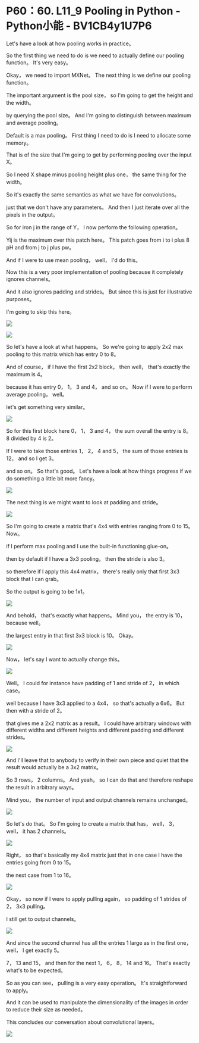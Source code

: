# P60：60. L11_9 Pooling in Python - Python小能 - BV1CB4y1U7P6

 Let's have a look at how pooling works in practice。

 So the first thing we need to do is we need to actually define our pooling function。 It's very easy。

 Okay， we need to import MXNet。 The next thing is we define our pooling function。

 The important argument is the pool size， so I'm going to get the height and the width。

 by querying the pool size。 And I'm going to distinguish between maximum and average pooling。

 Default is a max pooling。 First thing I need to do is I need to allocate some memory。

 That is of the size that I'm going to get by performing pooling over the input X。

 So I need X shape minus pooling height plus one， the same thing for the width。

 So it's exactly the same semantics as what we have for convolutions。

 just that we don't have any parameters。 And then I just iterate over all the pixels in the output。

 So for iron j in the range of Y， I now perform the following operation。

 Yij is the maximum over this patch here。 This patch goes from i to i plus 8 pH and from j to j plus pw。

 And if I were to use mean pooling， well， I'd do this。

 Now this is a very poor implementation of pooling because it completely ignores channels。

 And it also ignores padding and strides。 But since this is just for illustrative purposes。

 I'm going to skip this here。

![](img/de1b1c1dba5f0fc2e23deaef9abaea88_1.png)

![](img/de1b1c1dba5f0fc2e23deaef9abaea88_2.png)

 So let's have a look at what happens。 So we're going to apply 2x2 max pooling to this matrix which has entry 0 to 8。

 And of course， if I have the first 2x2 block， then well， that's exactly the maximum is 4。

 because it has entry 0， 1， 3 and 4， and so on。 Now if I were to perform average pooling， well。

 let's get something very similar。

![](img/de1b1c1dba5f0fc2e23deaef9abaea88_4.png)

 So for this first block here 0， 1， 3 and 4， the sum overall the entry is 8。 8 divided by 4 is 2。

 If I were to take those entries 1， 2， 4 and 5， the sum of those entries is 12， and so I get 3。

 and so on。 So that's good。 Let's have a look at how things progress if we do something a little bit more fancy。



![](img/de1b1c1dba5f0fc2e23deaef9abaea88_6.png)

 The next thing is we might want to look at padding and stride。



![](img/de1b1c1dba5f0fc2e23deaef9abaea88_8.png)

 So I'm going to create a matrix that's 4x4 with entries ranging from 0 to 15。 Now。

 if I perform max pooling and I use the built-in functioning glue-on。

 then by default if I have a 3x3 pooling， then the stride is also 3。

 so therefore if I apply this 4x4 matrix， there's really only that first 3x3 block that I can grab。

 So the output is going to be 1x1。

![](img/de1b1c1dba5f0fc2e23deaef9abaea88_10.png)

 And behold， that's exactly what happens。 Mind you， the entry is 10， because well。

 the largest entry in that first 3x3 block is 10。 Okay。



![](img/de1b1c1dba5f0fc2e23deaef9abaea88_12.png)

 Now， let's say I want to actually change this。

![](img/de1b1c1dba5f0fc2e23deaef9abaea88_14.png)

 Well， I could for instance have padding of 1 and stride of 2， in which case。

 well because I have 3x3 applied to a 4x4， so that's actually a 6x6。 But then with a stride of 2。

 that gives me a 2x2 matrix as a result。 I could have arbitrary windows with different widths and different heights and different padding and different strides。



![](img/de1b1c1dba5f0fc2e23deaef9abaea88_16.png)

 And I'll leave that to anybody to verify in their own piece and quiet that the result would actually be a 3x2 matrix。

 So 3 rows， 2 columns。 And yeah， so I can do that and therefore reshape the result in arbitrary ways。

 Mind you， the number of input and output channels remains unchanged。



![](img/de1b1c1dba5f0fc2e23deaef9abaea88_18.png)

 So let's do that。 So I'm going to create a matrix that has， well， 3， well， it has 2 channels。



![](img/de1b1c1dba5f0fc2e23deaef9abaea88_20.png)

 Right， so that's basically my 4x4 matrix just that in one case I have the entries going from 0 to 15。

 the next case from 1 to 16。

![](img/de1b1c1dba5f0fc2e23deaef9abaea88_22.png)

 Okay， so now if I were to apply pulling again， so padding of 1 strides of 2， 3x3 pulling。

 I still get to output channels。

![](img/de1b1c1dba5f0fc2e23deaef9abaea88_24.png)

 And since the second channel has all the entries 1 large as in the first one， well， I get exactly 5。

 7， 13 and 15， and then for the next 1， 6， 8， 14 and 16。 That's exactly what's to be expected。

 So as you can see， pulling is a very easy operation。 It's straightforward to apply。

 And it can be used to manipulate the dimensionality of the images in order to reduce their size as needed。

 This concludes our conversation about convolutional layers。



![](img/de1b1c1dba5f0fc2e23deaef9abaea88_26.png)
